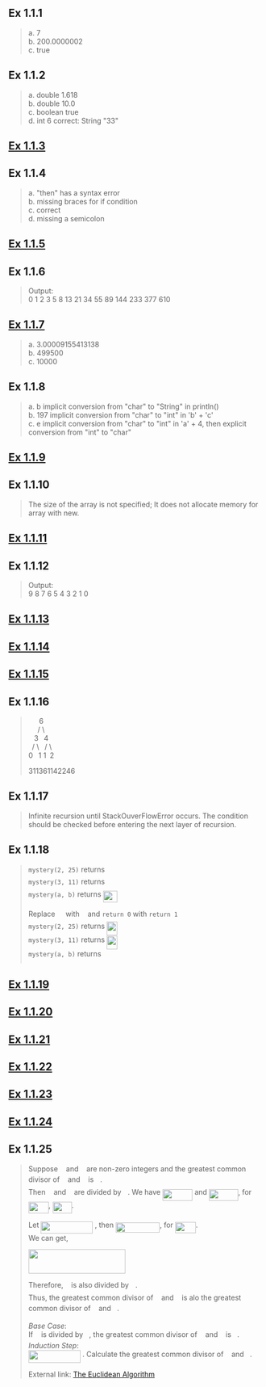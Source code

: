 ## Ex 1.1.1
>a. 7  
>b. 200.0000002  
>c. true

## Ex 1.1.2
>a. double 1.618  
>b. double 10.0  
>c. boolean true  
>d. int 6    correct: String "33"

## [Ex 1.1.3](Ex1_1_03.java)

## Ex 1.1.4
>a. "then" has a syntax error  
>b. missing braces for if condition  
>c. correct  
>d. missing a semicolon

## [Ex 1.1.5](Ex1_1_05.java)

## Ex 1.1.6
>Output:  
>0 1 2 3 5 8 13 21 34 55 89 144 233 377 610

## [Ex 1.1.7](Ex1_1_7.java)
>a. 3.00009155413138  
>b. 499500  
>c. 10000

## Ex 1.1.8
>a. b    implicit conversion from "char" to "String" in println()  
>b. 197  implicit conversion from "char" to "int" in 'b' + 'c'  
>c. e    implicit conversion from "char" to "int" in 'a' + 4, then explicit conversion from "int" to "char"

## [Ex 1.1.9](Ex1_1_09.java)

## Ex 1.1.10
>The size of the array is not specified; It does not allocate memory for array with new.

## [Ex 1.1.11](Ex1_1_11.java)

## Ex 1.1.12
>Output:  
>9 8 7 6 5 4 3 2 1 0

## [Ex 1.1.13](Ex1_1_13.java)

## [Ex 1.1.14](Ex1_1_14.java)

## [Ex 1.1.15](Ex1_1_15.java)

## Ex 1.1.16
>&ensp;&ensp;&ensp;6  
>&ensp;&ensp;&nbsp;/ \  
>&ensp;&nbsp;3&ensp;&nbsp;4  
>&ensp;/&nbsp;\ &ensp;/&nbsp;\  
> 0&ensp;&nbsp;1 1&ensp;2
>
>311361142246

## Ex 1.1.17
>Infinite recursion until StackOuverFlowError occurs.
>The condition should be checked before entering the next layer of recursion.

## Ex 1.1.18
>``mystery(2, 25)`` returns <img src="/source/chapter1/section1_1/tex/c2c335262ba713d0601ec6d6d01cc102.svg?invert_in_darkmode&sanitize=true" align=middle width=16.438418699999993pt height=21.18721440000001pt/>  
>``mystery(3, 11)`` returns <img src="/source/chapter1/section1_1/tex/3a38e486305b8af77d37d5c6c17d274e.svg?invert_in_darkmode&sanitize=true" align=middle width=16.438418699999993pt height=21.18721440000001pt/>  
>``mystery(a, b)`` returns <img src="/source/chapter1/section1_1/tex/4a78705e51a3d2c629f83906332b15d0.svg?invert_in_darkmode&sanitize=true" align=middle width=27.615932849999986pt height=22.831056599999986pt/>
>
>Replace <img src="/source/chapter1/section1_1/tex/df33724455416439909c33a7db76b2bc.svg?invert_in_darkmode&sanitize=true" align=middle width=12.785434199999989pt height=19.1781018pt/> with <img src="/source/chapter1/section1_1/tex/7c74eeb32158ff7c4f67d191b95450fb.svg?invert_in_darkmode&sanitize=true" align=middle width=8.219209349999991pt height=15.296829900000011pt/> and ``return 0`` with ``return 1``  
>``mystery(2, 25)`` returns <img src="/source/chapter1/section1_1/tex/b863d2fb9715d78a43675cd9dc446b0e.svg?invert_in_darkmode&sanitize=true" align=middle width=21.324302999999993pt height=26.76175259999998pt/>  
>``mystery(3, 11)`` returns <img src="/source/chapter1/section1_1/tex/dc0151d9a4be38f3e2713be5ac1ad7c4.svg?invert_in_darkmode&sanitize=true" align=middle width=21.324302999999993pt height=26.76175259999998pt/>  
>``mystery(a, b)`` returns <img src="/source/chapter1/section1_1/tex/88e7671ae3ec374739ff143099926397.svg?invert_in_darkmode&sanitize=true" align=middle width=14.469991799999988pt height=27.91243950000002pt/>  

## [Ex 1.1.19](Ex1_1_19.java)

## [Ex 1.1.20](Ex1_1_20.java)

## [Ex 1.1.21](Ex1_1_21.java)

## [Ex 1.1.22](Ex1_1_22.java)

## [Ex 1.1.23](Ex1_1_23.java)

## [Ex 1.1.24](Ex1_1_24.java)


## Ex 1.1.25
>Suppose <img src="/source/chapter1/section1_1/tex/2ec6e630f199f589a2402fdf3e0289d5.svg?invert_in_darkmode&sanitize=true" align=middle width=8.270567249999992pt height=14.15524440000002pt/> and <img src="/source/chapter1/section1_1/tex/d5c18a8ca1894fd3a7d25f242cbe8890.svg?invert_in_darkmode&sanitize=true" align=middle width=7.928106449999989pt height=14.15524440000002pt/> are non-zero integers and the greatest common divisor of <img src="/source/chapter1/section1_1/tex/2ec6e630f199f589a2402fdf3e0289d5.svg?invert_in_darkmode&sanitize=true" align=middle width=8.270567249999992pt height=14.15524440000002pt/> and <img src="/source/chapter1/section1_1/tex/d5c18a8ca1894fd3a7d25f242cbe8890.svg?invert_in_darkmode&sanitize=true" align=middle width=7.928106449999989pt height=14.15524440000002pt/> is <img src="/source/chapter1/section1_1/tex/63bb9849783d01d91403bc9a5fea12a2.svg?invert_in_darkmode&sanitize=true" align=middle width=9.075367949999992pt height=22.831056599999986pt/>.  
>Then <img src="/source/chapter1/section1_1/tex/2ec6e630f199f589a2402fdf3e0289d5.svg?invert_in_darkmode&sanitize=true" align=middle width=8.270567249999992pt height=14.15524440000002pt/> and <img src="/source/chapter1/section1_1/tex/d5c18a8ca1894fd3a7d25f242cbe8890.svg?invert_in_darkmode&sanitize=true" align=middle width=7.928106449999989pt height=14.15524440000002pt/> are divided by <img src="/source/chapter1/section1_1/tex/63bb9849783d01d91403bc9a5fea12a2.svg?invert_in_darkmode&sanitize=true" align=middle width=9.075367949999992pt height=22.831056599999986pt/>. We have <img src="/source/chapter1/section1_1/tex/837dd6242b0642ee24595df218d925f1.svg?invert_in_darkmode&sanitize=true" align=middle width=59.82470174999999pt height=22.831056599999986pt/> and <img src="/source/chapter1/section1_1/tex/8b610e485ef7d8e41ef159cd041ea744.svg?invert_in_darkmode&sanitize=true" align=middle width=57.84786479999998pt height=22.831056599999986pt/>, for <img src="/source/chapter1/section1_1/tex/654bce79579c84182051118e8bacec93.svg?invert_in_darkmode&sanitize=true" align=middle width=39.73923194999999pt height=22.648391699999998pt/>, <img src="/source/chapter1/section1_1/tex/9a17dbd753844d4f579d4c206b2dbbda.svg?invert_in_darkmode&sanitize=true" align=middle width=38.104875599999986pt height=22.831056599999986pt/>.  
>
>Let <img src="/source/chapter1/section1_1/tex/4efbf3ff69f0e847190ffbb66d485bcb.svg?invert_in_darkmode&sanitize=true" align=middle width=103.06670714999998pt height=24.65753399999998pt/> , then <img src="/source/chapter1/section1_1/tex/3da796c9591d30e9802470d96a64e971.svg?invert_in_darkmode&sanitize=true" align=middle width=87.81930795pt height=19.1781018pt/>, for <img src="/source/chapter1/section1_1/tex/541a8c7cb5434435008357a90d61aac9.svg?invert_in_darkmode&sanitize=true" align=middle width=40.916955749999985pt height=22.648391699999998pt/>.  
>We can get,
>
><img src="/source/chapter1/section1_1/tex/e933e388969956a6d56e5c25ba281f1b.svg?invert_in_darkmode&sanitize=true" align=middle width=192.27298199999998pt height=47.671232400000015pt/>
>
>Therefore, <img src="/source/chapter1/section1_1/tex/89f2e0d2d24bcf44db73aab8fc03252c.svg?invert_in_darkmode&sanitize=true" align=middle width=7.87295519999999pt height=14.15524440000002pt/> is also divided by <img src="/source/chapter1/section1_1/tex/63bb9849783d01d91403bc9a5fea12a2.svg?invert_in_darkmode&sanitize=true" align=middle width=9.075367949999992pt height=22.831056599999986pt/>.  
>Thus, the greatest common divisor of <img src="/source/chapter1/section1_1/tex/2ec6e630f199f589a2402fdf3e0289d5.svg?invert_in_darkmode&sanitize=true" align=middle width=8.270567249999992pt height=14.15524440000002pt/> and <img src="/source/chapter1/section1_1/tex/d5c18a8ca1894fd3a7d25f242cbe8890.svg?invert_in_darkmode&sanitize=true" align=middle width=7.928106449999989pt height=14.15524440000002pt/> is alo the greatest common divisor of <img src="/source/chapter1/section1_1/tex/d5c18a8ca1894fd3a7d25f242cbe8890.svg?invert_in_darkmode&sanitize=true" align=middle width=7.928106449999989pt height=14.15524440000002pt/> and <img src="/source/chapter1/section1_1/tex/89f2e0d2d24bcf44db73aab8fc03252c.svg?invert_in_darkmode&sanitize=true" align=middle width=7.87295519999999pt height=14.15524440000002pt/>.
>
>*Base Case*:  
>If <img src="/source/chapter1/section1_1/tex/2ec6e630f199f589a2402fdf3e0289d5.svg?invert_in_darkmode&sanitize=true" align=middle width=8.270567249999992pt height=14.15524440000002pt/> is divided by <img src="/source/chapter1/section1_1/tex/d5c18a8ca1894fd3a7d25f242cbe8890.svg?invert_in_darkmode&sanitize=true" align=middle width=7.928106449999989pt height=14.15524440000002pt/>, the greatest common divisor of <img src="/source/chapter1/section1_1/tex/2ec6e630f199f589a2402fdf3e0289d5.svg?invert_in_darkmode&sanitize=true" align=middle width=8.270567249999992pt height=14.15524440000002pt/> and <img src="/source/chapter1/section1_1/tex/d5c18a8ca1894fd3a7d25f242cbe8890.svg?invert_in_darkmode&sanitize=true" align=middle width=7.928106449999989pt height=14.15524440000002pt/> is <img src="/source/chapter1/section1_1/tex/d5c18a8ca1894fd3a7d25f242cbe8890.svg?invert_in_darkmode&sanitize=true" align=middle width=7.928106449999989pt height=14.15524440000002pt/>.  
>*Induction Step*:  
><img src="/source/chapter1/section1_1/tex/4efbf3ff69f0e847190ffbb66d485bcb.svg?invert_in_darkmode&sanitize=true" align=middle width=103.06670714999998pt height=24.65753399999998pt/> . Calculate the greatest common divisor of <img src="/source/chapter1/section1_1/tex/d5c18a8ca1894fd3a7d25f242cbe8890.svg?invert_in_darkmode&sanitize=true" align=middle width=7.928106449999989pt height=14.15524440000002pt/> and <img src="/source/chapter1/section1_1/tex/89f2e0d2d24bcf44db73aab8fc03252c.svg?invert_in_darkmode&sanitize=true" align=middle width=7.87295519999999pt height=14.15524440000002pt/>.
>
>External link: [The Euclidean Algorithm](https://www.whitman.edu/mathematics/higher_math_online/section03.03.html)